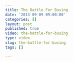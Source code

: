 ```yaml
---
title: The Battle For Busing
date: '2013-09-09 09:00:00'
categories: []
layout: post
published: true
video: the-battle-for-busing
type: video
slug: the-battle-for-busing
tags: []

---
```


